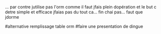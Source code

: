 ... par contre jutilise pas l'orm comme il faut jfais plein dopération et le but c detre simple et efficace jfaias pas du tout ca... fin chai pas... faut que jdorme

#alternative remplissage table orm
#faire une presentation de dingue 

